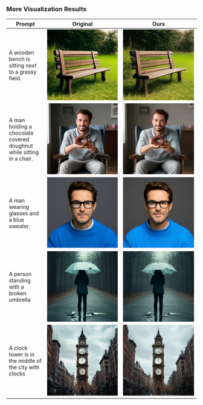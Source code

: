 ### More Visualization Results


<table>
  <thead>
    <tr>
      <th style="width: 20%;">Prompt</th>
      <th style="width: 40%;">Original</th>
      <th style="width: 50%;">Ours</th>
    </tr>
  </thead>
  <tbody>
    <tr>
      <td>A wooden bench is sitting next to a grassy field.</td>
      <td><img src="original/000003_AWoodenBenchIsSittingNextToAGrassyField.png"/></td>
      <td><img src="ours/000003_AWoodenBenchIsSittingNextToAGrassyField.png"/></td>
    </tr>
    <tr>
      <td>A man holding a chocolate covered doughnut while sitting in a chair.</td>
      <td><img src="original/000005_AManHoldingAChocolateCoveredDoughnutWhil.png"/></td>
      <td><img src="ours/000005_AManHoldingAChocolateCoveredDoughnutWhil.png"/></td>
    </tr>
    <tr>
      <td>A man wearing glasses and a blue sweater.</td>
      <td><img src="original/000011_AManWearingGlassesAndABlueSweater.png"/></td>
      <td><img src="ours/000011_AManWearingGlassesAndABlueSweater.png"/></td>
    </tr>
    <tr>
      <td>A person standing with a broken umbrella</td>
      <td><img src="original/000034_APersonStandingWithABrokenUmbrella.png"/></td>
      <td><img src="ours/000034_APersonStandingWithABrokenUmbrella.png"/></td>
    </tr>
    <tr>
      <td>A clock tower is in the middle of the city with clocks</td>
      <td><img src="original/000037_AClockTowerIsInTheMiddleOfTheCityWithClo.png"/></td>
      <td><img src="ours/000037_AClockTowerIsInTheMiddleOfTheCityWithClo.png"/></td>
    </tr>
  </tbody>
</table>
